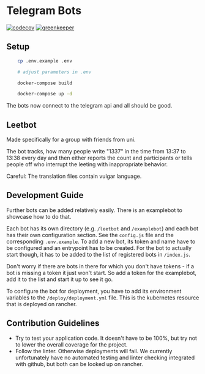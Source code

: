 Telegram Bots
====

[![codecov](https://codecov.io/gh/yeldiRium/leetbot/branch/master/graph/badge.svg)](https://codecov.io/gh/yeldiRium/leetbot)
[![greenkeeper](https://badges.greenkeeper.io/yeldiRium/leetbot.svg)](https://greenkeeper.io/)

Setup
----

```bash
    cp .env.example .env

    # adjust parameters in .env

    docker-compose build

    docker-compose up -d
```

The bots now connect to the telegram api and all should be good.

Leetbot
----

Made specifically for a group with friends from uni.

The bot tracks, how many people write "1337" in the time from 13:37 to 13:38
every day and then either reports the count and participants or tells people off
who interrupt the leeting with inappropriate behavior.

Careful: The translation files contain vulgar language.

Development Guide
----

Further bots can be added relatively easily. There is an examplebot to showcase
how to do that.

Each bot has its own directory (e.g. `/leetbot` and `/examplebot`) and each bot
has their own configuration section. See the `config.js` file and the 
corresponding `.env.example`. To add a new bot, its token and name have to be
configured and an entrypoint has to be created. For the bot to actually start
though, it has to be added to the list of registered bots in `/index.js`.

Don't worry if there are bots in there for which you don't have tokens - if a 
bot is missing a token it just won't start. So add a token for the examplebot, 
add it to the list and start it up to see it go.

To configure the bot for deployment, you have to add its environment variables
to the `/deploy/deployment.yml` file. This is the kubernetes resource that is
deployed on rancher.

Contribution Guidelines
----

* Try to test your application code. It doesn't have to be 100%, but try not to
lower the overall coverage for the project.
* Follow the linter. Otherwise deployments will fail. We currently unfortunately
have no automated testing and linter checking integrated with github, but both
can be looked up on rancher.
